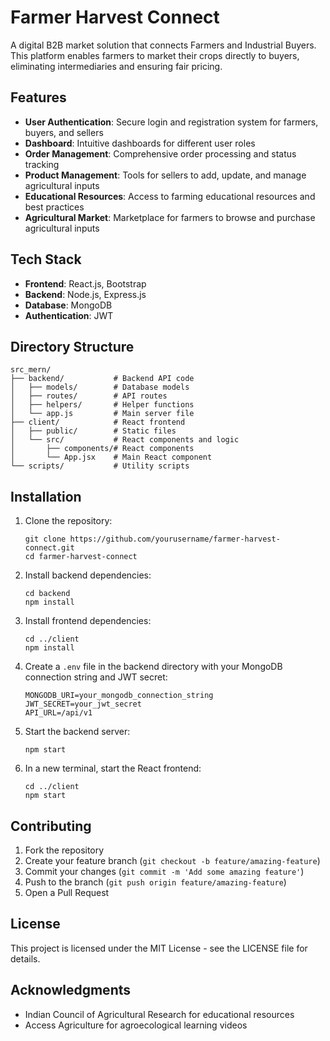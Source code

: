 # Farmer Harvest Connect

A digital B2B market solution that connects Farmers and Industrial Buyers. This platform enables farmers to market their crops directly to buyers, eliminating intermediaries and ensuring fair pricing.

## Features

- **User Authentication**: Secure login and registration system for farmers, buyers, and sellers
- **Dashboard**: Intuitive dashboards for different user roles
- **Order Management**: Comprehensive order processing and status tracking
- **Product Management**: Tools for sellers to add, update, and manage agricultural inputs
- **Educational Resources**: Access to farming educational resources and best practices
- **Agricultural Market**: Marketplace for farmers to browse and purchase agricultural inputs

## Tech Stack

- **Frontend**: React.js, Bootstrap
- **Backend**: Node.js, Express.js
- **Database**: MongoDB
- **Authentication**: JWT

## Directory Structure

```
src_mern/
├── backend/           # Backend API code
│   ├── models/        # Database models
│   ├── routes/        # API routes
│   ├── helpers/       # Helper functions
│   └── app.js         # Main server file
├── client/            # React frontend
│   ├── public/        # Static files
│   └── src/           # React components and logic
│       ├── components/# React components
│       └── App.jsx    # Main React component
└── scripts/           # Utility scripts
```

## Installation

1. Clone the repository:
   ```
   git clone https://github.com/yourusername/farmer-harvest-connect.git
   cd farmer-harvest-connect
   ```

2. Install backend dependencies:
   ```
   cd backend
   npm install
   ```

3. Install frontend dependencies:
   ```
   cd ../client
   npm install
   ```

4. Create a `.env` file in the backend directory with your MongoDB connection string and JWT secret:
   ```
   MONGODB_URI=your_mongodb_connection_string
   JWT_SECRET=your_jwt_secret
   API_URL=/api/v1
   ```

5. Start the backend server:
   ```
   npm start
   ```

6. In a new terminal, start the React frontend:
   ```
   cd ../client
   npm start
   ```

## Contributing

1. Fork the repository
2. Create your feature branch (`git checkout -b feature/amazing-feature`)
3. Commit your changes (`git commit -m 'Add some amazing feature'`)
4. Push to the branch (`git push origin feature/amazing-feature`)
5. Open a Pull Request

## License

This project is licensed under the MIT License - see the LICENSE file for details.

## Acknowledgments

- Indian Council of Agricultural Research for educational resources
- Access Agriculture for agroecological learning videos 